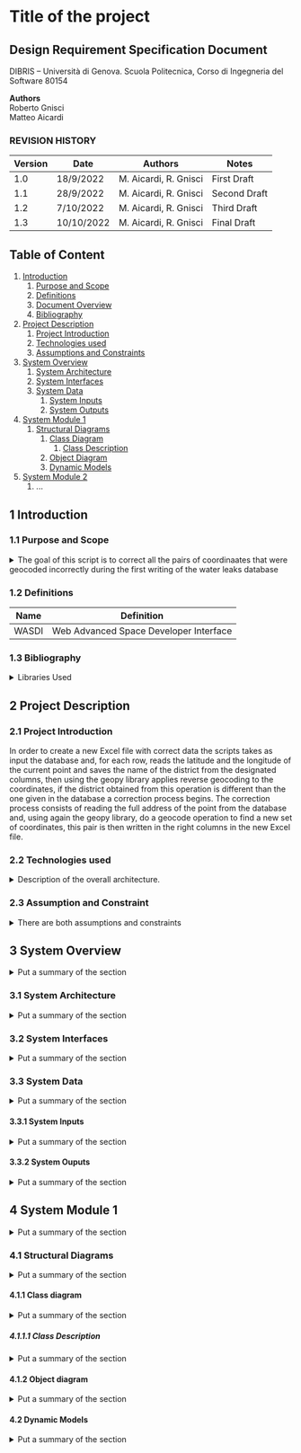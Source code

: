 # Title of the project

## Design Requirement Specification Document

DIBRIS – Università di Genova. Scuola Politecnica, Corso di Ingegneria del Software 80154

**Authors**  
Roberto Gnisci<br/>
Matteo Aicardi

### REVISION HISTORY

| Version    | Date        | Authors      | Notes        |
| ----------- | ----------- | ----------- | ----------- |
| 1.0 | 18/9/2022 |M. Aicardi, R. Gnisci | First Draft |
| 1.1 | 28/9/2022 |M. Aicardi, R. Gnisci | Second Draft |
| 1.2 | 7/10/2022 |M. Aicardi, R. Gnisci | Third Draft |
| 1.3 | 10/10/2022 |M. Aicardi, R. Gnisci | Final Draft |


## Table of Content

1. [Introduction](#intro)
    1. [Purpose and Scope](#purpose)  
    2. [Definitions](#def)
    3. [Document Overview](#overview)
    4. [Bibliography](#biblio)
2. [Project Description](#description)
    1. [Project Introduction](#project-intro)
    2. [Technologies used](#tech)
    3. [Assumptions and Constraints](#constraints)
3. [System Overview](#system-overview)
    1. [System Architecture](#architecture)
    2. [System Interfaces](#interfaces)
    3. [System Data](#data)
        1. [System Inputs](#inputs)
        2. [System Outputs](#outputs)
4. [System Module 1](#sys-module-1)
    1. [Structural Diagrams](#sd)
        1. [Class Diagram](#cd)
            1. [Class Description](#cd-description)
        2. [Object Diagram](#od)
        3. [Dynamic Models](#dm)
5. [System Module 2](#sys-module-2)
   1. ...

##  <a name="intro"></a>  1 Introduction

    
### <a name="purpose"></a> 1.1 Purpose and Scope
<details> 
    <summary> The goal of this script is to correct all the pairs of coordinaates that were geocoded incorrectly during the first writing of the water leaks database  </summary>
    <p>In particular each row contains a point that is geolocated with a longitude and a latitude (inverted in the Excel file for some reason), by having these correct it is possible to properly collect data and create a suitable dataset for a future machine learning algorithm</p>
</details>

### <a name="def"></a> 1.2 Definitions
    
| Name				| Definition | 
| ------------------------------------- | ----------- | 
| WASDI                                 | Web Advanced Space Developer Interface |
    
</details>


### <a name="biblio"></a> 1.3 Bibliography
<details> 
    <summary> Libraries Used
    </summary>
    <p>
       https://pandas.pydata.org/ (Pandas to read and write Excel files)
    </p>
    <p>
       https://github.com/geopy/geopy (Geopy for geocoding purposes)
    </p>
</details>

## <a name="description"></a> 2 Project Description

### <a name="project-intro"></a> 2.1 Project Introduction 

   <p> In order to create a new Excel file with correct data the scripts takes as input the database and, for each row, reads the latitude and the longitude of the current point
              and saves the name of the district from the designated columns, then using the geopy library applies reverse geocoding 
              to the coordinates, if the district obtained from this operation is different than the one given in the database a correction process begins.
              The correction process consists of reading the full address of the point from the database and, using again the geopy library, do a geocode operation
              to find a new set of coordinates, this pair is then written in the right columns in the new Excel file.
   </p>


### <a name="tech"></a> 2.2 Technologies used

<details> 
    <summary> Description of the overall architecture. </summary>
    <p>Graphical representation of the system architecture.  May be composed by multiple diagrams depending on the differences in the environment
specifications    </p>
</details>

### <a name="constraints"></a> 2.3 Assumption and Constraint 
<details> 
    <summary> There are both assumptions and constraints
    </summary>
  
    <p>- Since this is a custom script it only works for an Excel file with specific column in specific positions</p>
    <p>- The only datas that may be incorrect are the ones regarding the latitude/longitude and the date on which the repairings finished </p>
    <p>- The user must be able to connect to Internet </p>
  
</details>

## <a name="system-overview"></a>  3 System Overview
<details> 
    <summary> Put a summary of the section
    </summary>
    <p>This sub section should describe ...</p>
</details>

### <a name="architecture"></a>  3.1 System Architecture
<details> 
    <summary> Put a summary of the section
    </summary>
    <p>This sub section should describe ...</p>
</details>

### <a name="interfaces"></a>  3.2 System Interfaces
<details> 
    <summary> Put a summary of the section
    </summary>
    <p>This sub section should describe ...</p>
</details>

### <a name="data"></a>  3.3 System Data
<details> 
    <summary> Put a summary of the section
    </summary>
    <p>This sub section should describe ...</p>
</details>

#### <a name="inputs"></a>  3.3.1 System Inputs
<details> 
    <summary> Put a summary of the section
    </summary>
    <p>This sub section should describe ...</p>
</details>

#### <a name="outputs"></a>  3.3.2 System Ouputs
<details> 
    <summary> Put a summary of the section
    </summary>
    <p>This sub section should describe ...</p>
</details>

## <a name="sys-module-1"></a>  4 System Module 1
<details> 
    <summary> Put a summary of the section
    </summary>
    <p>This sub section should describe ...</p>
</details>

### <a name="sd"></a>  4.1 Structural Diagrams
<details> 
    <summary> Put a summary of the section
    </summary>
    <p>This sub section should describe ...</p>
</details>

#### <a name="cd"></a>  4.1.1 Class diagram
<details> 
    <summary> Put a summary of the section
    </summary>
    <p>This sub section should describe ...</p>
</details>

##### <a name="cd-description"></a>  4.1.1.1 Class Description
<details> 
    <summary> Put a summary of the section
    </summary>
    <p>This sub section should describe ...</p>
</details>

#### <a name="od"></a>  4.1.2 Object diagram
<details> 
    <summary> Put a summary of the section
    </summary>
    <p>This sub section should describe ...</p>
</details>

#### <a name="dm"></a>  4.2 Dynamic Models
<details> 
    <summary> Put a summary of the section
    </summary>
    <p>This sub section should describe ...</p>
</details>
